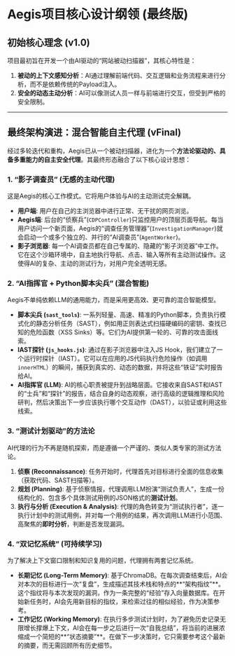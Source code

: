 
# Aegis项目核心设计纲领 (最终版)

## 初始核心理念 (v1.0)

项目最初旨在开发一个由AI驱动的“网站被动扫描器”，其核心特性是：
1.  **被动的上下文感知分析**：AI通过理解前端代码、交互逻辑和业务流程来进行分析，而不是依赖传统的Payload注入。
2.  **安全的动态主动分析**：AI可以像测试人员一样与前端进行交互，但受到严格的安全限制。

---

## 最终架构演进：混合智能自主代理 (vFinal)

经过多轮迭代和重构，Aegis已从一个被动扫描器，进化为一个**方法论驱动的、具备多重能力的自主安全代理**。其最终形态融合了以下核心设计思想：

### 1. “影子调查员” (无感的主动代理)

这是Aegis的核心工作模式。它将用户体验与AI的主动测试完全解耦。

- **用户端**: 用户在自己的主浏览器中进行正常、无干扰的网页浏览。
- **Aegis端**: 后台的“侦察兵”(`CDPController`)只监控用户的顶层页面导航。每当用户访问一个新页面，Aegis的“调查任务管理器”(`InvestigationManager`)就会启动一个或多个独立的、并行的“AI调查员”(`AgentWorker`)。
- **影子浏览器**: 每一个AI调查员都在自己专属的、隐藏的“影子浏览器”中工作。它在这个沙箱环境中，自主地执行导航、点击、输入等所有主动测试操作。这使得AI的复杂、主动的测试行为，对用户完全透明无感。

### 2. “AI指挥官 + Python脚本尖兵” (混合智能)

Aegis不单纯依赖LLM的通用能力，而是采用更高效、更可靠的混合智能模型。

- **脚本尖兵 (`sast_tools`)**: 一系列轻量、高速、精准的Python脚本，负责执行模式化的静态分析任务（SAST），例如用正则表达式扫描硬编码的密钥、查找已知的危险函数（XSS Sinks）等。它们为AI提供第一轮的、可靠的攻击面线索。
- **IAST探针 (`js_hooks.js`)**: 通过在影子浏览器中注入JS Hook，我们建立了一个运行时探针（IAST）。它可以在应用的JS代码执行危险操作（如调用`innerHTML`）的瞬间，捕获到真实的、动态的数据，并将这些“铁证”实时报告给AI。
- **AI指挥官 (LLM)**: AI的核心职责被提升到战略层面。它接收来自SAST和IAST的“士兵”和“探针”的报告，结合自身的动态观察，进行高级的逻辑推理和风险研判，然后决策出下一步应该执行哪个交互动作（DAST），以验证或利用这些线索。

### 3. “测试计划驱动”的方法论

AI代理的行为不再是随机探索，而是遵循一个严谨的、类似人类专家的测试方法论。

1.  **侦察 (Reconnaissance)**: 任务开始时，代理首先对目标进行全面的信息收集（获取代码、SAST扫描等）。
2.  **规划 (Planning)**: 基于侦察情报，代理调用LLM扮演“测试负责人”，生成一份结构化的、包含多个具体测试用例的JSON格式的**测试计划**。
3.  **执行与分析 (Execution & Analysis)**: 代理的角色转变为“测试执行者”，逐一执行计划中的测试用例，并对每一个用例的结果，再次调用LLM进行小范围、高聚焦的**即时分析**，判断是否发现漏洞。

### 4. “双记忆系统” (可持续学习)

为了解决上下文窗口限制和知识复用的问题，代理拥有两套记忆系统。

- **长期记忆 (Long-Term Memory)**: 基于ChromaDB。在每次调查结束后，AI会对本次的目标进行一次“复盘”，生成描述其技术栈和特点的**“架构指纹”**。这个指纹将与本次发现的漏洞，作为一条完整的“经验”存入向量数据库。在开始新任务时，AI会先用新目标的指纹，来检索过往的相似经验，作为决策参考。
- **工作记忆 (Working Memory)**: 在执行多步测试计划时，为了避免历史记录无限增长撑爆上下文，AI会在每一步之后进行一次“自我总结”，将当前的进展浓缩成一个简短的**“状态摘要”**。在做下一步决策时，它只需要参考这个最新的摘要，而无需回顾所有历史细节。

